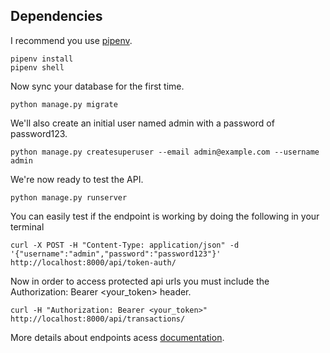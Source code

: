 ## Dependencies

I recommend you use [pipenv](https://github.com/pypa/pipenv).
```
pipenv install
pipenv shell
```
Now sync your database for the first time.
```
python manage.py migrate
```
We'll also create an initial user named admin with a password of password123.
```
python manage.py createsuperuser --email admin@example.com --username admin
```
We're now ready to test the API.
```
python manage.py runserver
```

You can easily test if the endpoint is working by doing the following in your terminal
```
curl -X POST -H "Content-Type: application/json" -d '{"username":"admin","password":"password123"}' http://localhost:8000/api/token-auth/

```
Now in order to access protected api urls you must include the Authorization: Bearer <your_token> header.
```
curl -H "Authorization: Bearer <your_token>" http://localhost:8000/api/transactions/

```
More details about endpoints acess [documentation](http://localhost:8000/docs/).
